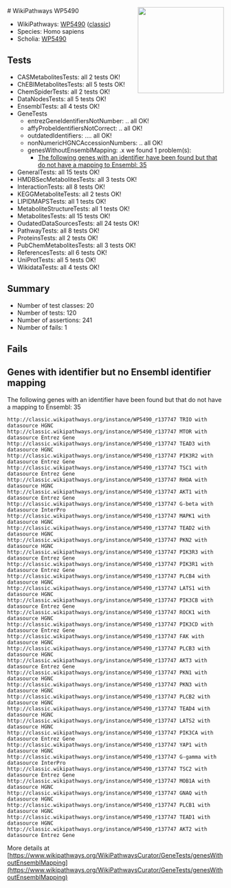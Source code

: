 <img style="float: right; width: 200px" src="https://upload.wikimedia.org/wikipedia/commons/thumb/8/83/Wplogo_with_text_500.png/640px-Wplogo_with_text_500.png" />
# WikiPathways WP5490

* WikiPathways: [WP5490](https://wikipathways.org/pathways/WP5490) ([classic](https://classic.wikipathways.org/instance/WP5490))
* Species: Homo sapiens
* Scholia: [WP5490](https://scholia.toolforge.org/wikipathways/WP5490)
## Tests
* CASMetabolitesTests: all 2 tests OK!
* ChEBIMetabolitesTests: all 5 tests OK!
* ChemSpiderTests: all 2 tests OK!
* DataNodesTests: all 5 tests OK!
* EnsemblTests: all 4 tests OK!
* GeneTests
    * entrezGeneIdentifiersNotNumber: .. all OK!
    * affyProbeIdentifiersNotCorrect: .. all OK!
    * outdatedIdentifiers: .... all OK!
    * nonNumericHGNCAccessionNumbers: .. all OK!
    * genesWithoutEnsemblMapping: .x we found 1 problem(s):
        * [The following genes with an identifier have been found but that do not have a mapping to Ensembl: 35](#c4e54350)
* GeneralTests: all 15 tests OK!
* HMDBSecMetabolitesTests: all 3 tests OK!
* InteractionTests: all 8 tests OK!
* KEGGMetaboliteTests: all 2 tests OK!
* LIPIDMAPSTests: all 1 tests OK!
* MetaboliteStructureTests: all 1 tests OK!
* MetabolitesTests: all 15 tests OK!
* OudatedDataSourcesTests: all 24 tests OK!
* PathwayTests: all 8 tests OK!
* ProteinsTests: all 2 tests OK!
* PubChemMetabolitesTests: all 3 tests OK!
* ReferencesTests: all 6 tests OK!
* UniProtTests: all 5 tests OK!
* WikidataTests: all 4 tests OK!


## Summary

* Number of test classes: 20
* Number of tests: 120
* Number of assertions: 241
* Number of fails: 1

## Fails

<a name="c4e54350" />

## Genes with identifier but no Ensembl identifier mapping

The following genes with an identifier have been found but that do not have a mapping to Ensembl: 35
```
http://classic.wikipathways.org/instance/WP5490_r137747 TRIO with datasource HGNC
http://classic.wikipathways.org/instance/WP5490_r137747 MTOR with datasource Entrez Gene
http://classic.wikipathways.org/instance/WP5490_r137747 TEAD3 with datasource HGNC
http://classic.wikipathways.org/instance/WP5490_r137747 PIK3R2 with datasource Entrez Gene
http://classic.wikipathways.org/instance/WP5490_r137747 TSC1 with datasource Entrez Gene
http://classic.wikipathways.org/instance/WP5490_r137747 RHOA with datasource HGNC
http://classic.wikipathways.org/instance/WP5490_r137747 AKT1 with datasource Entrez Gene
http://classic.wikipathways.org/instance/WP5490_r137747 G-beta with datasource InterPro
http://classic.wikipathways.org/instance/WP5490_r137747 MAPK1 with datasource HGNC
http://classic.wikipathways.org/instance/WP5490_r137747 TEAD2 with datasource HGNC
http://classic.wikipathways.org/instance/WP5490_r137747 PKN2 with datasource HGNC
http://classic.wikipathways.org/instance/WP5490_r137747 PIK3R3 with datasource Entrez Gene
http://classic.wikipathways.org/instance/WP5490_r137747 PIK3R1 with datasource Entrez Gene
http://classic.wikipathways.org/instance/WP5490_r137747 PLCB4 with datasource HGNC
http://classic.wikipathways.org/instance/WP5490_r137747 LATS1 with datasource HGNC
http://classic.wikipathways.org/instance/WP5490_r137747 PIK3CB with datasource Entrez Gene
http://classic.wikipathways.org/instance/WP5490_r137747 ROCK1 with datasource HGNC
http://classic.wikipathways.org/instance/WP5490_r137747 PIK3CD with datasource Entrez Gene
http://classic.wikipathways.org/instance/WP5490_r137747 FAK with datasource HGNC
http://classic.wikipathways.org/instance/WP5490_r137747 PLCB3 with datasource HGNC
http://classic.wikipathways.org/instance/WP5490_r137747 AKT3 with datasource Entrez Gene
http://classic.wikipathways.org/instance/WP5490_r137747 PKN1 with datasource HGNC
http://classic.wikipathways.org/instance/WP5490_r137747 PKN3 with datasource HGNC
http://classic.wikipathways.org/instance/WP5490_r137747 PLCB2 with datasource HGNC
http://classic.wikipathways.org/instance/WP5490_r137747 TEAD4 with datasource HGNC
http://classic.wikipathways.org/instance/WP5490_r137747 LATS2 with datasource HGNC
http://classic.wikipathways.org/instance/WP5490_r137747 PIK3CA with datasource Entrez Gene
http://classic.wikipathways.org/instance/WP5490_r137747 YAP1 with datasource HGNC
http://classic.wikipathways.org/instance/WP5490_r137747 G-gamma with datasource InterPro
http://classic.wikipathways.org/instance/WP5490_r137747 TSC2 with datasource Entrez Gene
http://classic.wikipathways.org/instance/WP5490_r137747 MOB1A with datasource HGNC
http://classic.wikipathways.org/instance/WP5490_r137747 GNAQ with datasource HGNC
http://classic.wikipathways.org/instance/WP5490_r137747 PLCB1 with datasource HGNC
http://classic.wikipathways.org/instance/WP5490_r137747 TEAD1 with datasource HGNC
http://classic.wikipathways.org/instance/WP5490_r137747 AKT2 with datasource Entrez Gene
```

More details at [https://www.wikipathways.org/WikiPathwaysCurator/GeneTests/genesWithoutEnsemblMapping](https://www.wikipathways.org/WikiPathwaysCurator/GeneTests/genesWithoutEnsemblMapping)

